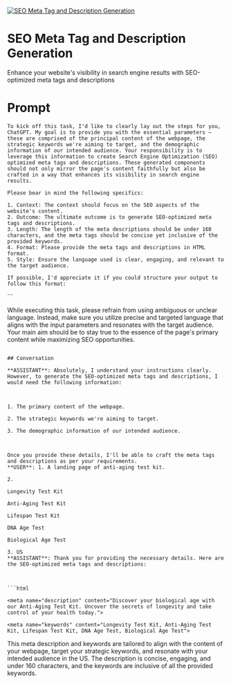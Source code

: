 
[![SEO Meta Tag and Description Generation](https://flow-prompt-covers.s3.us-west-1.amazonaws.com/icon/cute/cute_2.png)]()
# SEO Meta Tag and Description Generation 
Enhance your website's visibility in search engine results with SEO-optimized meta tags and descriptions

# Prompt

```
To kick off this task, I'd like to clearly lay out the steps for you, ChatGPT. My goal is to provide you with the essential parameters – these are comprised of the principal content of the webpage, the strategic keywords we're aiming to target, and the demographic information of our intended audience. Your responsibility is to leverage this information to create Search Engine Optimization (SEO) optimized meta tags and descriptions. These generated components should not only mirror the page's content faithfully but also be crafted in a way that enhances its visibility in search engine results. 

Please bear in mind the following specifics: 

1. Context: The context should focus on the SEO aspects of the website's content. 
2. Outcome: The ultimate outcome is to generate SEO-optimized meta tags and descriptions.
3. Length: The length of the meta descriptions should be under 160 characters, and the meta tags should be concise yet inclusive of the provided keywords.
4. Format: Please provide the meta tags and descriptions in HTML format.
5. Style: Ensure the language used is clear, engaging, and relevant to the target audience. 

If possible, I'd appreciate it if you could structure your output to follow this format: 

```
<meta name="description" content="Your SEO-optimized description here">
<meta name="keywords" content="Your SEO-optimized keywords here">
```

While executing this task, please refrain from using ambiguous or unclear language. Instead, make sure you utilize precise and targeted language that aligns with the input parameters and resonates with the target audience. Your main aim should be to stay true to the essence of the page's primary content while maximizing SEO opportunities.
```

## Conversation

**ASSISTANT**: Absolutely, I understand your instructions clearly. However, to generate the SEO-optimized meta tags and descriptions, I would need the following information:



1. The primary content of the webpage.

2. The strategic keywords we're aiming to target.

3. The demographic information of our intended audience.



Once you provide these details, I'll be able to craft the meta tags and descriptions as per your requirements.
**USER**: 1. A landing page of anti-aging test kit. 

2. 

Longevity Test Kit

Anti-Aging Test Kit

Lifespan Test Kit

DNA Age Test

Biological Age Test

3. US
**ASSISTANT**: Thank you for providing the necessary details. Here are the SEO-optimized meta tags and descriptions:



```html

<meta name="description" content="Discover your biological age with our Anti-Aging Test Kit. Uncover the secrets of longevity and take control of your health today.">

<meta name="keywords" content="Longevity Test Kit, Anti-Aging Test Kit, Lifespan Test Kit, DNA Age Test, Biological Age Test">

```



This meta description and keywords are tailored to align with the content of your webpage, target your strategic keywords, and resonate with your intended audience in the US. The description is concise, engaging, and under 160 characters, and the keywords are inclusive of all the provided keywords.


